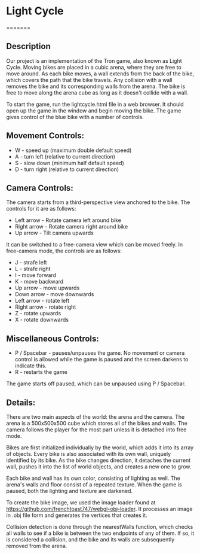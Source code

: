 # Light Cycle
=======

## Description

Our project is an implementation of the Tron game, also known
as Light Cycle. Moving bikes are placed in a cubic arena, where
they are free to move around. As each bike moves, a wall extends from
the back of the bike, which covers the path that the bike travels.
Any collision with a wall removes the bike and its corresponding walls
from the arena. The bike is free to move along the arena cube as long
as it doesn't collide with a wall.

To start the game, run the lightcycle.html file in a web browser. It should
open up the game in the window and begin moving the bike. The game gives
control of the blue bike with a number of controls.

## Movement Controls:

* W - speed up (maximum double default speed)
* A - turn left (relative to current direction)
* S - slow down (minimum half default speed)
* D - turn right (relative to current direction)

## Camera Controls:

The camera starts from a third-perspective view anchored to the bike.
The controls for it are as follows:

* Left arrow - Rotate camera left around bike
* Right arrow - Rotate camera right around bike
* Up arrow - Tilt camera upwards

It can be switched to a free-camera view which can be moved freely.
In free-camera mode, the controls are as follows:

* J - strafe left
* L - strafe right
* I - move forward
* K - move backward
* Up arrow - move upwards
* Down arrow - move downwards
* Left arrow - rotate left
* Right arrow - rotate right
* Z - rotate upwards
* X - rotate downwards

## Miscellaneous Controls:

* P / Spacebar - pauses/unpauses the game. No movement or camera control is
  allowed while the game is paused and the screen darkens to indicate this.
* R - restarts the game

The game starts off paused, which can be unpaused using P / Spacebar.

## Details:

There are two main aspects of the world: the arena and the camera. The
arena is a 500x500x500 cube which stores all of the bikes and walls.
The camera follows the player for the most part unless it is detached
into free mode.

Bikes are first initialized individually by the world, which adds it into
its array of objects. Every bike is also associated with its own wall,
uniquely identified by its bike. As the bike changes direction, it detaches
the current wall, pushes it into the list of world objects, and creates a
new one to grow.

Each bike and wall has its own color, consisting of lighting as well. The
arena's walls and floor consist of a repeated texture. When the game is
paused, both the lighting and texture are darkened.

To create the bike image, we used the image loader found at
https://github.com/frenchtoast747/webgl-obj-loader. It processes an image
in .obj file form and generates the vertices that creates it.

Collision detection is done through the nearestWalls function, which checks
all walls to see if a bike is between the two endpoints of any of them.
If so, it is considered a collision, and the bike and its walls are
subsequently removed from the arena.
